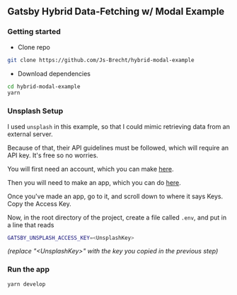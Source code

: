 ## Gatsby Hybrid Data-Fetching w/ Modal Example


### Getting started

* Clone repo

```sh
git clone https://github.com/Js-Brecht/hybrid-modal-example
```

* Download dependencies

```sh
cd hybrid-modal-example
yarn
```

### Unsplash Setup

I used `unsplash` in this example, so that I could mimic retrieving data from an external server.

Because of that, their API guidelines must be followed, which will require an API key.  It's free
so no worries.

You will first need an account, which you can make [here](https://unsplash.com/join).

Then you will need to make an app, which you can do [here](https://unsplash.com/oauth/applications/new).

Once you've made an app, go to it, and scroll down to where it says Keys.  Copy the Access Key.

Now, in the root directory of the project, create a file called `.env`, and put in a line that reads

```sh
GATSBY_UNSPLASH_ACCESS_KEY=<UnsplashKey>
```

_(replace "\<UnsplashKey\>" with the key you copied in the previous step)_

### Run the app

```sh
yarn develop
```
